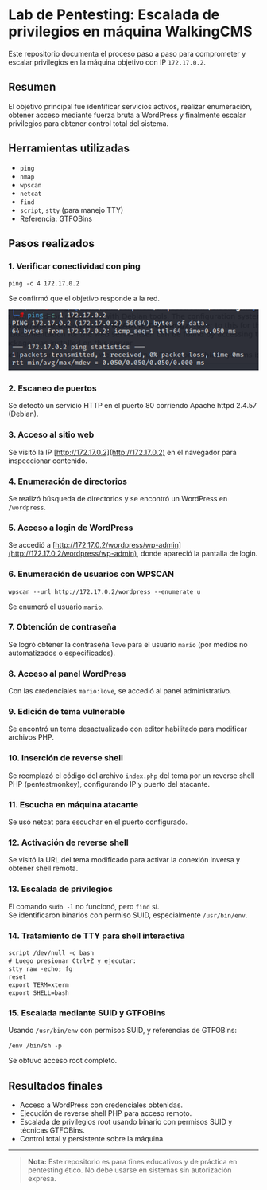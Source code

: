
# Lab de Pentesting: Escalada de privilegios en máquina WalkingCMS

Este repositorio documenta el proceso paso a paso para comprometer y escalar privilegios en la máquina objetivo con IP `172.17.0.2`.

## Resumen

El objetivo principal fue identificar servicios activos, realizar enumeración, obtener acceso mediante fuerza bruta a WordPress y finalmente escalar privilegios para obtener control total del sistema.

## Herramientas utilizadas

- `ping`  
- `nmap`   
- `wpscan`  
- `netcat`   
- `find`  
- `script`, `stty` (para manejo TTY)  
- Referencia: GTFOBins  

## Pasos realizados

### 1. Verificar conectividad con ping

    ping -c 4 172.17.0.2

Se confirmó que el objetivo responde a la red.

![Ping a la IP](screenshots/ping.PNG)

### 2. Escaneo de puertos

Se detectó un servicio HTTP en el puerto 80 corriendo Apache httpd 2.4.57 (Debian).

### 3. Acceso al sitio web

Se visitó la IP [http://172.17.0.2](http://172.17.0.2) en el navegador para inspeccionar contenido.

### 4. Enumeración de directorios

Se realizó búsqueda de directorios y se encontró un WordPress en `/wordpress`.

### 5. Acceso a login de WordPress

Se accedió a [http://172.17.0.2/wordpress/wp-admin](http://172.17.0.2/wordpress/wp-admin), donde apareció la pantalla de login.

### 6. Enumeración de usuarios con WPSCAN

    wpscan --url http://172.17.0.2/wordpress --enumerate u

Se enumeró el usuario `mario`.

### 7. Obtención de contraseña

Se logró obtener la contraseña `love` para el usuario `mario` (por medios no automatizados o especificados).

### 8. Acceso al panel WordPress

Con las credenciales `mario:love`, se accedió al panel administrativo.

### 9. Edición de tema vulnerable

Se encontró un tema desactualizado con editor habilitado para modificar archivos PHP.

### 10. Inserción de reverse shell

Se reemplazó el código del archivo `index.php` del tema por un reverse shell PHP (pentestmonkey), configurando IP y puerto del atacante.

### 11. Escucha en máquina atacante

Se usó netcat para escuchar en el puerto configurado.

### 12. Activación de reverse shell

Se visitó la URL del tema modificado para activar la conexión inversa y obtener shell remota.

### 13. Escalada de privilegios

El comando `sudo -l` no funcionó, pero `find` sí.  
Se identificaron binarios con permiso SUID, especialmente `/usr/bin/env`.

### 14. Tratamiento de TTY para shell interactiva

    script /dev/null -c bash
    # Luego presionar Ctrl+Z y ejecutar:
    stty raw -echo; fg
    reset
    export TERM=xterm
    export SHELL=bash

### 15. Escalada mediante SUID y GTFOBins

Usando `/usr/bin/env` con permisos SUID, y referencias de GTFOBins:

    /env /bin/sh -p

Se obtuvo acceso root completo.

## Resultados finales

- Acceso a WordPress con credenciales obtenidas.  
- Ejecución de reverse shell PHP para acceso remoto.  
- Escalada de privilegios root usando binario con permisos SUID y técnicas GTFOBins.  
- Control total y persistente sobre la máquina.

---

> **Nota:** Este repositorio es para fines educativos y de práctica en pentesting ético. No debe usarse en sistemas sin autorización expresa.
